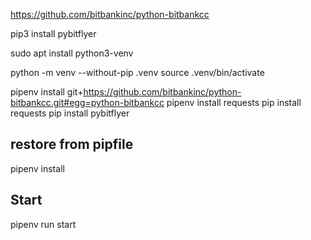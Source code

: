 https://github.com/bitbankinc/python-bitbankcc

pip3 install pybitflyer

sudo apt install python3-venv

python -m venv --without-pip .venv
source .venv/bin/activate

pipenv install git+https://github.com/bitbankinc/python-bitbankcc.git#egg=python-bitbankcc
pipenv install requests
pip install requests
pip install pybitflyer

## restore from pipfile

pipenv install


## Start

pipenv run start